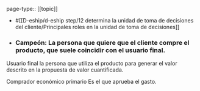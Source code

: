 page-type:: [[topic]]

- #[[D-eship/d-eship step/12 determina la unidad de toma de decisiones del cliente/Principales roles en la unidad de toma de decisiones]]

- ### Campeón: La persona que quiere que el cliente compre el producto, que suele coincidir con el usuario final.

Usuario final la persona que utiliza el producto para generar el valor descrito en la propuesta de valor cuantificada.

Comprador económico primario Es el que aprueba el gasto.



